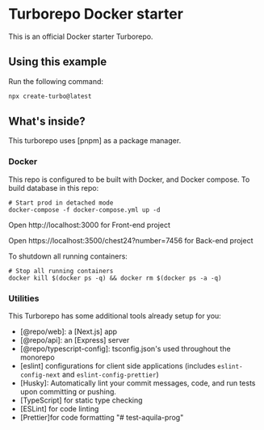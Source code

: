 # Turborepo Docker starter

This is an official Docker starter Turborepo.

## Using this example

Run the following command:

```sh
npx create-turbo@latest
```

## What's inside?

This turborepo uses [pnpm] as a package manager.

### Docker

This repo is configured to be built with Docker, and Docker compose. To build database in this repo:

```
# Start prod in detached mode
docker-compose -f docker-compose.yml up -d
```

Open http://localhost:3000 for Front-end project

Open https://localhost:3500/chest24?number=7456 for Back-end project

To shutdown all running containers:

```
# Stop all running containers
docker kill $(docker ps -q) && docker rm $(docker ps -a -q)
```

### Utilities

This Turborepo has some additional tools already setup for you:

- [@repo/web]: a [Next.js] app
- [@repo/api]: an [Express] server
- [@repo/typescript-config]: tsconfig.json's used throughout the monorepo
- [eslint] configurations for client side applications (includes `eslint-config-next` and `eslint-config-prettier`)
- [Husky]: Automatically lint your commit messages, code, and run tests upon committing or pushing.
- [TypeScript] for static type checking
- [ESLint] for code linting
- [Prettier]for code formatting
  "# test-aquila-prog"
